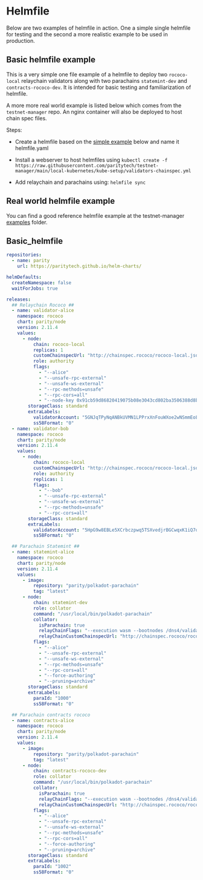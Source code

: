 # Helmfile

Below are two examples of helmfile in action. One a simple single helmfile for testing and the second a more realistic example to be used in production.

## Basic helmfile example

This is a very simple one file example of a helmfile to deploy two `rococo-local` relaychain validators along with two parachains `statemint-dev` and `contracts-rococo-dev`. It is intended for basic testing and familiarization of helmfile.

A more more real world example is listed below which comes from the `testnet-manager` repo. An nginx container will also be deployed to host chain spec files.

Steps:

- Create a helmfile based on the [simple example](#basic_helmfile) below and name it helmfile.yaml

- Install a webserver to host helmfiles using `kubectl create -f https://raw.githubusercontent.com/paritytech/testnet-manager/main/local-kubernetes/kube-setup/validators-chainspec.yml`

- Add relaychain and parachains using: `helmfile sync`

## Real world helmfile example

You can find a good reference helmfile example at the testnet-manager [examples](https://github.com/paritytech/testnet-manager/tree/main/local-kubernetes/charts) folder.

## Basic_helmfile

```yaml
repositories:
  - name: parity
    url: https://paritytech.github.io/helm-charts/

helmDefaults:
  createNamespace: false
  waitForJobs: true

releases:
  ## Relaychain Rococo ##
  - name: validator-alice
    namespace: rococo
    chart: parity/node
    version: 2.11.4
    values:
      - node:
          chain: rococo-local
          replicas: 1
          customChainspecUrl: "http://chainspec.rococo/rococo-local.json"
          role: authority
          flags:
            - "--alice"
            - "--unsafe-rpc-external"
            - "--unsafe-ws-external"
            - "--rpc-methods=unsafe"
            - "--rpc-cors=all"
            - "--node-key 0x91cb59d86820419075b08e3043cd802ba3506388d8b161d2d4acd203af5194c1"
        storageClass: standard
        extraLabels:
          validatorAccount: "5GNJqTPyNqANBkUVMN1LPPrxXnFouWXoe2wNSmmEoLctxiZY" # Alice address
          ss58Format: "0"
  - name: validator-bob
    namespace: rococo
    chart: parity/node
    version: 2.11.4
    values:
      - node:
          chain: rococo-local
          customChainspecUrl: "http://chainspec.rococo/rococo-local.json"
          role: authority
          replicas: 1
          flags:
            - "--bob"
            - "--unsafe-rpc-external"
            - "--unsafe-ws-external"
            - "--rpc-methods=unsafe"
            - "--rpc-cors=all"
        storageClass: standard
        extraLabels:
          validatorAccount: "5HpG9w8EBLe5XCrbczpwq5TSXvedjrBGCwqxK1iQ7qUsSWFc" # Bob address
          ss58Format: "0"

  ## Parachain Statemint ##
  - name: statemint-alice
    namespace: rococo
    chart: parity/node
    version: 2.11.4
    values:
      - image:
          repository: "parity/polkadot-parachain"
          tag: "latest"
      - node:
          chain: statemint-dev
          role: collator
          command: "/usr/local/bin/polkadot-parachain"
          collator:
            isParachain: true
            relayChainFlags: "--execution wasm --bootnodes /dns4/validator-alice-node-0/tcp/30333/p2p/12D3KooWMeR4iQLRBNq87ViDf9W7f6cc9ydAPJgmq48rAH116WoC"
            relayChainCustomChainspecUrl: "http://chainspec.rococo/rococo-local.json"
          flags:
            - "--alice"
            - "--unsafe-rpc-external"
            - "--unsafe-ws-external"
            - "--rpc-methods=unsafe"
            - "--rpc-cors=all"
            - "--force-authoring"
            - "--pruning=archive"
        storageClass: standard
        extraLabels:
          paraId: "1000"
          ss58Format: "0"

  ## Parachain contracts rococo
  - name: contracts-alice
    namespace: rococo
    chart: parity/node
    version: 2.11.4
    values:
      - image:
          repository: "parity/polkadot-parachain"
          tag: "latest"
      - node:
          chain: contracts-rococo-dev
          role: collator
          command: "/usr/local/bin/polkadot-parachain"
          collator:
            isParachain: true
            relayChainFlags: "--execution wasm --bootnodes /dns4/validator-alice-node-0/tcp/30333/p2p/12D3KooWMeR4iQLRBNq87ViDf9W7f6cc9ydAPJgmq48rAH116WoC"
            relayChainCustomChainspecUrl: "http://chainspec.rococo/rococo-local.json"
          flags:
            - "--alice"
            - "--unsafe-rpc-external"
            - "--unsafe-ws-external"
            - "--rpc-methods=unsafe"
            - "--rpc-cors=all"
            - "--force-authoring"
            - "--pruning=archive"
        storageClass: standard
        extraLabels:
          paraId: "1002"
          ss58Format: "0"
```
